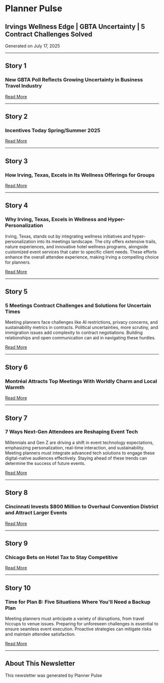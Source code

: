 # Planner Pulse

## Irvings Wellness Edge | GBTA Uncertainty | 5 Contract Challenges Solved

Generated on July 17, 2025

---

## Story 1

### New GBTA Poll Reflects Growing Uncertainty in Business Travel Industry

[Read More](https://www.meetingstoday.com/articles/145317/new-gbta-poll-reflects-growing-uncertainty-business-travel-industry)

---

## Story 2

### Incentives Today Spring/Summer 2025

[Read More](https://www.meetingstoday.com/magazine/145318/incentives-today-springsummer-2025)

---

## Story 3

### How Irving, Texas, Excels in Its Wellness Offerings for Groups

[Read More](https://www.meetingstoday.com/articles/145316/irving-texas-excels-wellness-groups)

---

## Story 4

### Why Irving, Texas, Excels in Wellness and Hyper-Personalization

Irving, Texas, stands out by integrating wellness initiatives and hyper-personalization into its meetings landscape. The city offers extensive trails, nature experiences, and innovative hotel wellness programs, alongside customized event services that cater to specific client needs. These efforts enhance the overall attendee experience, making Irving a compelling choice for planners.

[Read More](https://www.meetingstoday.com/podcasts/145266/irving-texas-wellness-hyper-personalization)

---

## Story 5

### 5 Meetings Contract Challenges and Solutions for Uncertain Times

Meeting planners face challenges like AI restrictions, privacy concerns, and sustainability metrics in contracts. Political uncertainties, more scrutiny, and immigration issues add complexity to contract negotiations. Building relationships and open communication can aid in navigating these hurdles.

[Read More](https://www.meetingstoday.com/articles/145315/5-meetings-contract-challenges-solutions-jill-blood)

---

## Story 6

### Montréal Attracts Top Meetings With Worldly Charm and Local Warmth

[Read More](https://meetings.skift.com/2025/07/17/montreal-attracts-top-meetings-with-worldly-charm-and-local-warmth/)

---

## Story 7

### 7 Ways Next-Gen Attendees are Reshaping Event Tech

Millennials and Gen Z are driving a shift in event technology expectations, emphasizing personalization, real-time interaction, and sustainability. Meeting planners must integrate advanced tech solutions to engage these digital-native audiences effectively. Staying ahead of these trends can determine the success of future events.

[Read More](https://meetings.skift.com/2025/07/16/how-next-gen-attendees-are-reshaping-event-tech/)

---

## Story 8

### Cincinnati Invests $800 Million to Overhaul Convention District and Attract Larger Events

[Read More](https://meetings.skift.com/2025/07/16/cincinnati-invests-800-million-to-overhaul-convention-district-and-attract-larger-events/)

---

## Story 9

### Chicago Bets on Hotel Tax to Stay Competitive

[Read More](https://meetings.skift.com/2025/07/15/chicago-bets-on-hotel-tax-to-stay-competitive/)

---

## Story 10

### Time for Plan B: Five Situations Where You'll Need a Backup Plan

Meeting planners must anticipate a variety of disruptions, from travel hiccups to venue issues. Preparing for unforeseen challenges is essential to ensure seamless event execution. Proactive strategies can mitigate risks and maintain attendee satisfaction.

[Read More](https://meetings.skift.com/2025/07/15/time-for-plan-b-5-situations-where-youll-need-a-backup-plan/)

---

## About This Newsletter

This newsletter was generated by Planner Pulse
